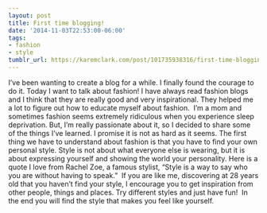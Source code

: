 ```yaml
---
layout: post
title: First time blogging!
date: '2014-11-03T22:53:00-06:00'
tags:
- fashion
- style
tumblr_url: https://karemclark.com/post/101735938316/first-time-blogging
---
```

I’ve been wanting to create a blog for a while.&nbsp;I finally found the courage to do it. Today I want to talk about fashion! I have always read fashion blogs and I think that they are really good and very inspirational.&nbsp;They helped me a lot to figure out how to educate myself about fashion. &nbsp;I’m a mom and sometimes fashion seems&nbsp;extremely&nbsp;ridiculous when you experience sleep deprivation. But, I’m really passionate about it, so I decided to share some of the things I’ve learned. I promise it is not as hard as it seems.&nbsp;The first thing we have to understand about fashion is that you have to find your own personal style.&nbsp;Style is not about what everyone else is wearing, but it is about&nbsp;expressing&nbsp;yourself and showing the&nbsp;world&nbsp;your personality. Here is a quote I love from Rachel Zoe, a famous stylist, “Style is a way to say who you are without having to speak.” &nbsp;If you are like me, discovering at 28 years old that you&nbsp;haven’t&nbsp;find your style, I&nbsp;encourage you to get&nbsp;inspiration&nbsp;from other people, things and places.&nbsp;Try&nbsp;different&nbsp;styles and just have fun! &nbsp;In the end you will find the style that makes you feel like yourself.

